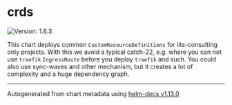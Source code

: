 # crds

![Version: 1.6.3](https://img.shields.io/badge/Version-1.6.3-informational?style=flat-square)

This chart deploys common `CustomResourceDefinitions` for iits-consulting only projects.
With this we avoid a typical catch-22, e.g. where you can not use `traefik`
`IngressRoute` before you deploy `traefik` and such.
You could also use sync-waves and other mechanism, but it creates a lot of complexity
and a huge dependency graph.

----------------------------------------------
Autogenerated from chart metadata using [helm-docs v1.13.0](https://github.com/norwoodj/helm-docs/releases/v1.13.0)
